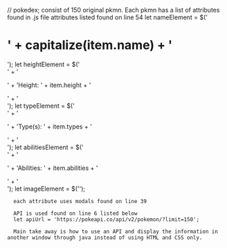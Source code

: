 // pokedex; consist of 150 original pkmn. Each pkmn has a list of attributes found in .js file
attributes listed
  found on line 54
      let nameElement = $('<h1>' + capitalize(item.name) + '</h1>');
      let heightElement = $('<div>' + '<p>' + 'Height: ' + item.height + '</p>' + '</div>');
      let typeElement = $('<div>' + '<p>' + 'Type(s): ' + item.types + '</p>' + '</div>');
      let abilitiesElement = $('<div>' + '<p>' + 'Abilities: ' + item.abilities + '</p>' + '</div>');
      let imageElement = $('<img class="modal-img">');
      
      each attribute uses modals found on line 39
      
      API is used found on line 6 listed below
      let apiUrl = 'https://pokeapi.co/api/v2/pokemon/?limit=150';
      
      Main take away is how to use an API and display the information in another window through java instead of using HTML and CSS only.
